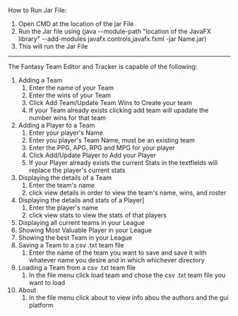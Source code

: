 How to Run Jar File:
1. Open CMD at the location of the jar File
2. Run the Jar file using (java --module-path "location of the JavaFX library" --add-modules javafx.controls,javafx.fxml -jar Name.jar)
3. This will run the Jar File
---
The Fantasy Team Editor and Tracker is capable of the following:
1. Adding a Team
    1. Enter the name of your Team
    2. Enter the wins of your Team
    3. Click Add Team/Update Team Wins to Create your team
    4. If your Team already exists clicking add team will upadate the number wins for that team
2. Adding a Player to a Team
    1. Enter your player's Name
    2. Enter you player's Team Name, must be an existing team 
    3. Enter the PPG, APG, RPG and MPG for your player
    4. Click Add/Update Player to Add your Player
    5. If your Player already exists the current Stats in the textfields will replace the player's current stats
3. Displaying the details of a Team
    1. Enter the team's name
    2. click view details in order to view the team's name, wins, and roster
4. Displaying the details and stats of a Player]
    1. Enter the player's name 
    2. click view stats to view the stats of that players
5. Displaying all current teams in your League
6. Showing Most Valuable Player in your League
7. Showing the best Team in your League
8. Saving a Team to a csv .txt team file
    1. Enter the name of the team you want to save and save it with whatever name you desire and in which whichever directory
9. Loading a Team from a csv .txt team file
    1. In the file menu click load team and chose the csv .txt team file you want to load
10. About
    1. In the file menu click about to view info abou the authors and the gui platform
